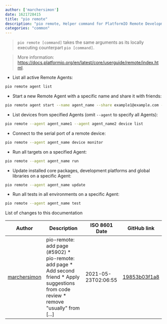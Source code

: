 ```yaml
---
author: ['marchersimon']
date: 1621728415
title: "pio remote"
description: "pio remote, Helper command for PlatformIO Remote Development."
categories: "common"
---
```

> `pio remote [command]` takes the same arguments as its locally executing counterpart `pio [command]`.

> More information: <https://docs.platformio.org/en/latest/core/userguide/remote/index.html>.

- List all active Remote Agents:

```bash
pio remote agent list
```

- Start a new Remote Agent with a specific name and share it with friends:

```bash
pio remote agent start --name agent_name --share example1@example.com --share example2@example.com
```

- List devices from specified Agents (omit `--agent` to specify all Agents):

```bash
pio remote --agent agent_name1 --agent agent_name2 device list
```

- Connect to the serial port of a remote device:

```bash
pio remote --agent agent_name device monitor
```

- Run all targets on a specified Agent:

```bash
pio remote --agent agent_name run
```

- Update installed core packages, development platforms and global libraries on a specific Agent:

```bash
pio remote --agent agent_name update
```

- Run all tests in all environments on a specific Agent:

```bash
pio remote --agent agent_name test
```
List of changes to this documentation


Author | Description | ISO 8601 Date | GitHub link
------|-----|-----|-----
[marchersimon](mailto:50295997+marchersimon@users.noreply.github.com) | pio-remote: add page (#5902) * pio-remote: add page * Add second friend * Apply suggestions from code review * remove "usually" from [...] | 2021-05-23T02:06:55 | [19853b03f1a8](https://github.com/tldr-pages/tldr/commit/19853b03f1a89a8ff3b3a97f35ee8a8e4df6ab12)

